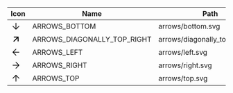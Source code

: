 | Icon | Name | Path | Source |
|---|---|---|---|
| <svg width="24" height="24" viewBox="0 0 24 24" xmlns="http://www.w3.org/2000/svg"><path fill-rule="evenodd" clip-rule="evenodd" d="M4.47 11.47a.75.75 0 000 1.06l7 7a.75.75 0 001.06 0l7-7a.75.75 0 10-1.06-1.06l-5.72 5.72V5a.75.75 0 00-1.5 0v12.19l-5.72-5.72a.75.75 0 00-1.06 0z"/></svg> | ARROWS_BOTTOM | arrows/bottom.svg | ![](/../../assets/icons/arrows/bottom.svg)
| <svg width="24" height="24" viewBox="0 0 24 24" xmlns="http://www.w3.org/2000/svg"><path fill-rule="evenodd" clip-rule="evenodd" d="M16.004 9.414l-8.607 8.607-1.414-1.414L14.59 8H7.003V6h11v11h-2V9.414z"/></svg> | ARROWS_DIAGONALLY_TOP_RIGHT | arrows/diagonally_top_right.svg | ![](/../../assets/icons/arrows/diagonally_top_right.svg)
| <svg width="24" height="24" viewBox="0 0 24 24" xmlns="http://www.w3.org/2000/svg"><path fill-rule="evenodd" clip-rule="evenodd" d="M12.53 4.47a.75.75 0 00-1.06 0l-7 7a.75.75 0 000 1.06l7 7a.75.75 0 101.06-1.06l-5.72-5.72H19a.75.75 0 000-1.5H6.81l5.72-5.72a.75.75 0 000-1.06z"/></svg> | ARROWS_LEFT | arrows/left.svg | ![](/../../assets/icons/arrows/left.svg)
| <svg width="24" height="24" viewBox="0 0 24 24" xmlns="http://www.w3.org/2000/svg"><path fill-rule="evenodd" clip-rule="evenodd" d="M11.47 4.47a.75.75 0 011.06 0l7 7a.75.75 0 010 1.06l-7 7a.75.75 0 11-1.06-1.06l5.72-5.72H5a.75.75 0 010-1.5h12.19l-5.72-5.72a.75.75 0 010-1.06z"/></svg> | ARROWS_RIGHT | arrows/right.svg | ![](/../../assets/icons/arrows/right.svg)
| <svg width="24" height="24" viewBox="0 0 24 24" xmlns="http://www.w3.org/2000/svg"><path fill-rule="evenodd" clip-rule="evenodd" d="M19.53 12.53a.75.75 0 000-1.06l-7-7a.75.75 0 00-1.06 0l-7 7a.75.75 0 101.06 1.06l5.72-5.72V19a.75.75 0 001.5 0V6.81l5.72 5.72a.75.75 0 001.06 0z"/></svg> | ARROWS_TOP | arrows/top.svg | ![](/../../assets/icons/arrows/top.svg)
